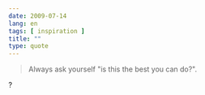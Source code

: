 ```yaml
---
date: 2009-07-14
lang: en
tags: [ inspiration ]
title: ""
type: quote
---
```


> Always ask yourself "is this the best you can do?".

?

